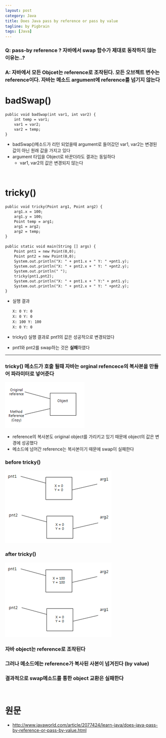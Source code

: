 ```yaml
---
layout: post
category: Java
title: Does Java pass by reference or pass by value
tagline: by Pigbrain
tags: [Java]
---
```


<!--more-->

### Q: pass-by reference ? 자바에서 swap 함수가 제대로 동작하지 않는 이유는..?  

### A: 자바에서 모든 Objcet는 reference로 조작된다. 모든 오브젝트 변수는 reference이다. 자바는 메소드 argument에 reference를 넘기지 않는다  

# badSwap()  

	public void badSwap(int var1, int var2) {
		int temp = var1;
		var1 = var2;
		var2 = temp;
	}

* badSwap()메소드가 리턴 되었을때 argument로 들어갔던 var1, var2는 변경된 값이 아닌 원래 값을 가지고 있다  
* argument 타입을 Object로 바꾼더라도 결과는 동일하다 
	* var1, var2의 값은 변경되지 않는다  
<br>  
 
# tricky()        

	public void tricky(Point arg1, Point arg2) {
		arg1.x = 100;
		arg1.y = 100;
		Point temp = arg1;
		arg1 = arg2;
		arg2 = temp;
	}

	public static void main(String [] args)	{  
		Point pnt1 = new Point(0,0);
		Point pnt2 = new Point(0,0);
		System.out.println("X: " + pnt1.x + " Y: " +pnt1.y); 
		System.out.println("X: " + pnt2.x + " Y: " +pnt2.y);
		System.out.println(" ");
		tricky(pnt1,pnt2);
		System.out.println("X: " + pnt1.x + " Y:" + pnt1.y); 
		System.out.println("X: " + pnt2.x + " Y: " +pnt2.y);  
	}

* 실행 결과  

	`X: 0 Y: 0`  
	`X: 0 Y: 0`   
	`X: 100 Y: 100`  
	`X: 0 Y: 0`  

* tricky() 실행 결과로 pnt1의 값은 성공적으로 변경되었다  
* pnt1와 pnt2를 swap하는 것은 **실패**하였다    

---

### tricky() 메소드가 호출 될때 자바는 orginal refencece의 복사본을 만들어 파라미터로 넣어준다  
  
<img src="/assets/themes/Snail/img/Java/PassByValue/passByValue.png" alt="">  
  
* reference의 복사본도 original object를 가리키고 있기 때문에 object의 값은 변경에 성공했다  
* 메소드에 넘어간 reference는 복사본이기 때문에 swap이 실패한다   

### before tricky()  
  
  <img src="/assets/themes/Snail/img/Java/PassByValue/beforeTricky.png" alt="">  

### after tricky()  
   
  <img src="/assets/themes/Snail/img/Java/PassByValue/afterTricky.png" alt="">  

<br>  

### 자바 object는 reference로 조작된다  

### 그러나 메소드에는 reference가 복사된 사본이 넘겨진다 (by value)    

### 결과적으로 swap메소드를 통한 object 교환은 실패한다  


<br>  

# 원문  
* http://www.javaworld.com/article/2077424/learn-java/does-java-pass-by-reference-or-pass-by-value.html  


